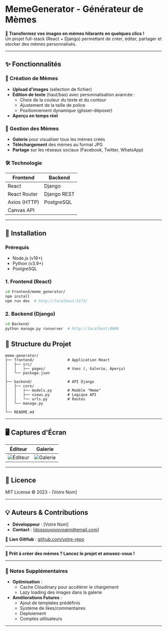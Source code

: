 # **MemeGenerator - Générateur de Mèmes**  

**🚀 Transformez vos images en mèmes hilarants en quelques clics !**  
Un projet full-stack (React + Django) permettant de créer, éditer, partager et stocker des mèmes personnalisés.  

---

## **✨ Fonctionnalités**  

### **🎨 Création de Mèmes**  
- **Upload d'images** (sélection de fichier)  
- **Édition de texte** (haut/bas) avec personnalisation avancée :  
  - Choix de la couleur du texte et du contour  
  - Ajustement de la taille de police  
  - Positionnement dynamique (glisser-déposer)  
- **Aperçu en temps réel**  

### **📂 Gestion des Mèmes**  
- **Galerie** pour visualiser tous les mèmes créés  
- **Téléchargement** des mèmes au format JPG  
- **Partage** sur les réseaux sociaux (Facebook, Twitter, WhatsApp)  

### **🛠️ Technologie**  
| **Frontend**       | **Backend**       |  
|---------------------|-------------------|  
| React               | Django            |  
| React Router        | Django REST       |  
| Axios (HTTP)        | PostgreSQL        |  
| Canvas API          |                   |  

---

## **🎯 Installation**  

### **Prérequis**  
- Node.js (v16+)  
- Python (v3.9+)  
- PostgreSQL  

### **1. Frontend (React)**  
```bash
cd Frontend/meme_generator/
npm install
npm run dev  # http://localhost:5173/
```

### **2. Backend (Django)**  
```bash
cd Backend/
python manage.py runserver  # http://localhost:8000
```


## **📂 Structure du Projet**  
```
meme-generator/  
├── frontend/               # Application React  
│   ├── src/  
│   │   ├── pages/          # Vues (, Galerie, Aperçu)  
│   └── package.json  
│  
├── backend/                # API Django  
│   ├── core/                
│   │   ├── models.py       # Modèle "Meme"  
│   │   ├── views.py        # Logique API  
│   │   └── urls.py         # Routes  
│   └── manage.py  
│  
└── README.md  
```

---

## **🖥️ Captures d'Écran**  
| Éditeur | Galerie |  
|---------|---------|  
| ![Éditeur](demo/editor.png) | ![Galerie](demo/gallery.png) |  

---


## **📝 Licence**  
MIT License © 2023 - [Votre Nom]  

---

## **💡 Auteurs & Contributions**  
- **Développeur** : [Votre Nom]  
- **Contact** : [dossouyovoyoann@email.com]  

🔗 **Lien GitHub** : [github.com/votre-repo](https://github.com/votre-repo)  

---

**🎉 Prêt à créer des mèmes ? Lancez le projet et amusez-vous !**  

---

### **📌 Notes Supplémentaires**  
- **Optimisation** :  
  - Cache Cloudinary pour accélérer le chargement  
  - Lazy loading des images dans la galerie  
- **Améliorations Futures** :  
  - Ajout de templates prédéfinis  
  - Système de likes/commentaires  
  - Deploiement
  - Comptes utilisateurs

---
